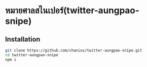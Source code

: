 # หมายศาลสไนเปอร์(twitter-aungpao-snipe)

## Installation
```sh
git clone https://github.com/chanios/twitter-aungpao-snipe.git
cd twitter-aungpao-snipe
npm i
```
